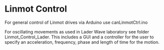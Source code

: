 # Linmot Control
 For general control of Linmot drives via Arduino use canLinmotCtrl.ino

 For oscillating movements as used in Lader Wave laboratory see folder Linmot_Control_Lader. This includes a GUI and a controller
 for the user to specify an acceleration, frequency, phase and length of time for the motion. 